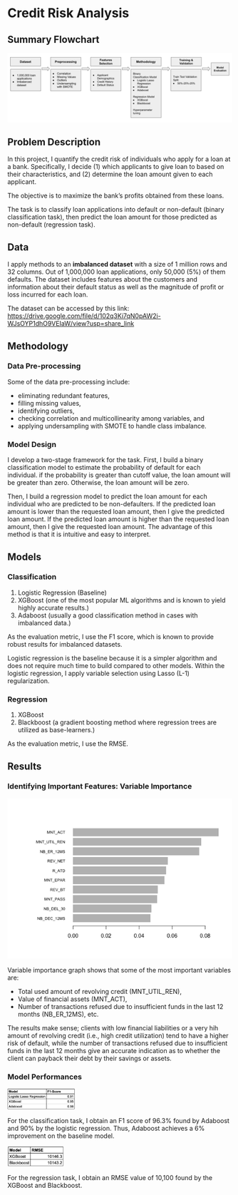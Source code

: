 # Credit Risk Analysis

## Summary Flowchart

<img src="credit_risk_analysis_files/figure-gfm/Credit_Risk_Flowchart.png">

## Problem Description

In this project, I quantify the credit risk of individuals who apply for a loan at a bank. Specifically, I decide (1) which applicants to give loan to based on their characteristics, and (2) determine the loan amount given to each applicant. 

The objective is to maximize the bank’s profits obtained from these loans.

The task is to classify loan applications into default or non-default (binary classification task), then predict the loan amount for those predicted as non-default (regression task).

## Data

I apply methods to an **imbalanced dataset** with a size of 1 million rows and 32 columns. Out of 1,000,000 loan applications, only 50,000 (5%) of them defaults. The dataset includes features about the customers and information about their default status as well as the magnitude of profit or loss incurred for each loan.

The dataset can be accessed by this link: https://drive.google.com/file/d/102q3Ki7qN0pAW2i-WJsOYP1dhO9VEIaW/view?usp=share_link

## Methodology

### Data Pre-processing

Some of the data pre-processing include:
- eliminating redundant features,
- filling missing values,
- identifying outliers,
- checking correlation and multicollinearity among variables, and
- applying undersampling with SMOTE to handle class imbalance.

### Model Design

I develop a two-stage framework for the task. First, I build a binary classification model to estimate the probability of default for each individual. if the probability is greater than cutoff value, the loan amount will be greater than zero. Otherwise, the loan amount will be zero. 

Then, I build a regression model to predict the loan amount for each individual who are predicted to be non-defaulters. If the predicted loan amount is lower than the requested loan amount, then I give the predicted loan amount. If the predicted loan amount is higher than the requested loan amount, then I give the requested loan amount. The advantage of this method is that it is intuitive and easy to interpret.

## Models

### Classification
1. Logistic Regression (Baseline)
2. XGBoost (one of the most popular ML algorithms and is known to yield highly accurate results.)
3. Adaboost (usually a good classification method in cases with imbalanced data.)

As the evaluation metric, I use the F1 score, which is known to provide robust results for imbalanced datasets. 

Logistic regression is the baseline because it is a simpler algorithm and does not require much time to build compared to other models. Within the logistic regression, I apply variable selection using Lasso (L-1) regularization.

### Regression
1. XGBoost
2. Blackboost (a gradient boosting method where regression trees are utilized as base-learners.)

As the evaluation metric, I use the RMSE.

## Results

### Identifying Important Features: Variable Importance

![image](credit_risk_analysis_files/figure-gfm/unnamed-chunk-36-1.png)

Variable importance graph shows that some of the most important variables are:

- Total used amount of revolving credit (MNT_UTIL_REN),
- Value of financial assets (MNT_ACT),
- Number of transactions refused due to insufficient funds in the last 12 months (NB_ER_12MS), etc.

The results make sense; clients with low financial liabilities or a very hih amount of revolving credit (i.e., high credit utilization) tend to have a higher risk of default, while the number of transactions refused due to insufficient funds in the last 12 months give an accurate indication as to whether the client can payback their debt by their savings or assets.

### Model Performances

<img src="credit_risk_analysis_files/figure-gfm/Classification_table.png" width=30% height=30%>

For the classification task, I obtain an F1 score of 96.3% found by Adaboost and 90% by the logistic regression. Thus, Adaboost achieves a 6% improvement on the baseline model.

<img src="credit_risk_analysis_files/figure-gfm/Regression_table.png" width=25% height=25%>

For the regression task, I obtain an RMSE value of 10,100 found by the XGBoost and Blackboost. 
